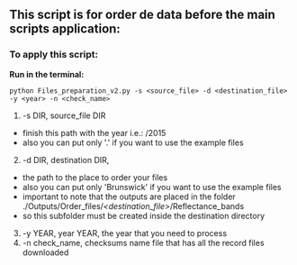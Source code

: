 ## This script is for order de data before the main scripts application:


### To apply this script:

**Run in the terminal:**

    python Files_preparation_v2.py -s <source_file> -d <destination_file> -y <year> -n <check_name>
1. -s DIR, source_file DIR
- finish this path with the year i.e.: /2015
- also you can put only '.' if you want to use the example files
2. -d DIR, destination DIR, 
- the path to the place to order your files
- also you can put only 'Brunswick' if you want to use the example files
- important to note that the outputs are placed in the folder ./Outputs/Order_files/*<destination_file>*/Reflectance_bands
- so this subfolder must be created inside the destination directory
3. -y YEAR, year YEAR, the year that you need to process
4. -n check_name, checksums name file that has all the record files downloaded
